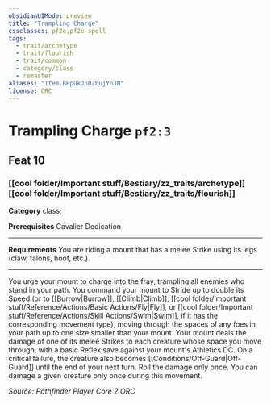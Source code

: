 ```yaml
---
obsidianUIMode: preview
title: "Trampling Charge"
cssclasses: pf2e,pf2e-spell
tags:
  - trait/archetype
  - trait/flourish
  - trait/common
  - category/class
  - remaster
aliases: "Item.RHpUkJpOZbujYoJN"
license: ORC
---
```

# Trampling Charge `pf2:3`
## Feat 10
### [[cool folder/Important stuff/Bestiary/zz_traits/archetype]][[cool folder/Important stuff/Bestiary/zz_traits/flourish]]

**Category** class; 



**Prerequisites** Cavalier Dedication
* * *
**Requirements** You are riding a mount that has a melee Strike using its legs (claw, talons, hoof, etc.).

* * *

You urge your mount to charge into the fray, trampling all enemies who stand in your path. You command your mount to Stride up to double its Speed (or to [[Burrow|Burrow]], [[Climb|Climb]], [[cool folder/Important stuff/Reference/Actions/Basic Actions/Fly|Fly]], or [[cool folder/Important stuff/Reference/Actions/Skill Actions/Swim|Swim]], if it has the corresponding movement type), moving through the spaces of any foes in your path up to one size smaller than your mount. Your mount deals the damage of one of its melee Strikes to each creature whose space you move through, with a basic Reflex save against your mount's Athletics DC. On a critical failure, the creature also becomes [[Conditions/Off-Guard|Off-Guard]] until the end of your next turn. Roll the damage only once. You can damage a given creature only once during this movement.

*Source: Pathfinder Player Core 2*
*ORC*